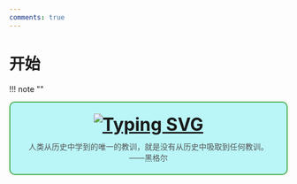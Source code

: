 ```yaml
---
comments: true
---
```

# 开始

!!! note "" 
    <div style="border: 2px solid #4CAF50; border-radius: 10px; padding: 20px; background-color: #baf6f8; text-align: center;">
        <div style="font-size: 32px; font-weight: bold; margin-bottom: 10px;">
            [![Typing SVG](https://readme-typing-svg.demolab.com?font=LXGW+WenKai+Screen+GB+Screen&weight=700&size=27&pause=1000&color=000000&background=FFC18800&center=true&vCenter=true&width=435&lines=%E3%80%8E%e7%84%9a%e7%99%be%e5%ae%b6%e4%b9%8b%e8%a8%80%ef%bc%8c%e4%bb%a5%e6%84%9a%e9%bb%94%e9%a6%96%E3%80%8F)](https://git.io/typing-svg)
        </div>
        <div style="font-size: 14px; color: #555;">
            人类从历史中学到的唯一的教训，就是没有从历史中吸取到任何教训。——黑格尔
        </div>
    </div>